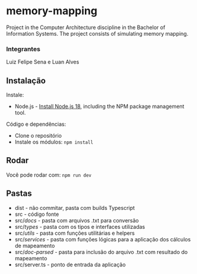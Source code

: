 # memory-mapping
Project in the Computer Architecture discipline in the Bachelor of Information Systems. The project consists of simulating memory mapping.

### Integrantes
Luiz Felipe Sena e Luan Alves
## Instalação

Instale:
* Node.js - [Install Node.js 18](https://nodejs.org/en/), including the NPM package management tool.

Código e dependências:
- Clone o repositório
- Instale os módulos: `npm install`

## Rodar

Você pode rodar com: ```npm run dev```

## Pastas

* dist - não commitar, pasta com builds Typescript
* src - código fonte
* src/*docs* - pasta com arquivos .txt para conversão
* src/*types* - pasta com os tipos e interfaces utilizadas
* src/*utils* - pasta com funções utilitárias e helpers
* src/*services* - pasta com funções lógicas para a aplicação dos cálculos de mapeamento
* src/*doc-parsed* - pasta para inclusão do arquivo .txt com resultado do mapeamento
* src/server.ts - ponto de entrada da aplicação
